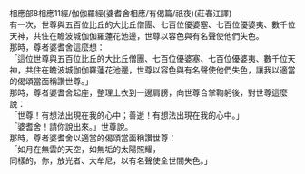 相應部8相應11經/伽伽羅經(婆耆舍相應/有偈篇/祇夜)(莊春江譯)  
有一次，世尊與五百位比丘的大比丘僧團、七百位優婆塞、七百位優婆夷、數千位天神，共住在瞻波城伽伽羅蓮花池邊，世尊以容色與有名聲使他們失色。  
那時，尊者婆耆舍這麼想：  
「這位世尊與五百位比丘的大比丘僧團、七百位優婆塞、七百位優婆夷、數千位天神，共住在瞻波城伽伽羅蓮花池邊，世尊以容色與有名聲使他們失色，讓我以適當的偈頌當面稱讚世尊。」  
那時，尊者婆耆舍起座，整理上衣到一邊肩膀，向世尊合掌鞠躬後，對世尊這麼說：  
「世尊！有想法出現在我的心中；善逝！有想法出現在我的心中。」  
「婆耆舍！請你說出來。」世尊說。  
那時，尊者婆耆舍以適當的偈頌當面稱讚世尊：  
「如月在無雲的天空，如無垢的太陽照耀，  
同樣的，你，放光者、大牟尼，以有名聲使全世間失色。」  
  
  

